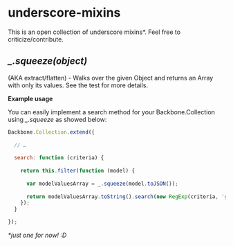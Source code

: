 underscore-mixins
=================

This is an open collection of underscore mixins*. Feel free to criticize/contribute.

*_.squeeze(object)*
----------
(AKA extract/flatten) - Walks over the given Object and returns an Array with only its values. See the test for more details.

**Example usage** 

You can easily implement a search method for your Backbone.Collection using *_.squeeze* as showed below:

```js
Backbone.Collection.extend({
    
  // …
  
  search: function (criteria) {
    
    return this.filter(function (model) {
      
      var modelValuesArray = _.squeeze(model.toJSON());
      
      return modelValuesArray.toString().search(new RegExp(criteria, 'gi')) !== -1 ;
    });
  }

});
```


*\*just one for now! :D*
